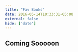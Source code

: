 ```yaml
---
title: "Fav Books"
date: 2016-05-14T10:33:31-05:00
external: false
hide: ['date']
---
```


## Coming Sooooon